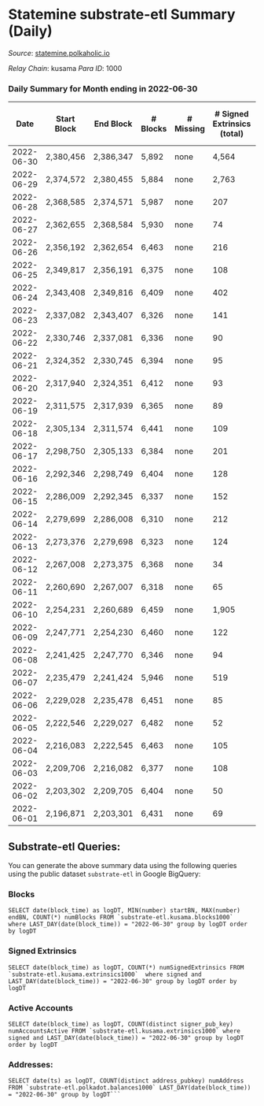 # Statemine substrate-etl Summary (Daily)

_Source_: [statemine.polkaholic.io](https://statemine.polkaholic.io)

*Relay Chain*: kusama
*Para ID*: 1000



### Daily Summary for Month ending in 2022-06-30


| Date | Start Block | End Block | # Blocks | # Missing | # Signed Extrinsics (total) | # Active Accounts | # Addresses with Balances | # Events | # Transfers | # XCM Transfers In | # XCM Transfers Out |
| ---- | ----------- | --------- | -------- | --------- | --------------------------- | ----------------- | ------------------------- | -------- | ----------- | ------------------ | ------------------- |
| 2022-06-30 | 2,380,456 | 2,386,347 | 5,892 | none  | 4,564 | 4,441 | 55,762 | 167,419 | 20,393 ($98,864.59) | 23 ($960.59) | 35 ($21,507.45) |
| 2022-06-29 | 2,374,572 | 2,380,455 | 5,884 | none  | 2,763 | 2,664 | 46,090 | 143,462 | 16,705 ($41,481.20) | 18 ($1,020.93) | 13 ($6,910.48) |
| 2022-06-28 | 2,368,585 | 2,374,571 | 5,987 | none  | 207 | 26 | 36,365 | 45,541 | 3,398 ($456,572) | 4 ($12.19) | 24 ($114,894) |
| 2022-06-27 | 2,362,655 | 2,368,584 | 5,930 | none  | 74 | 36 | 36,356 | 13,667 | 1,437 ($198,145) | 9 ($95.29) | 30 ($23,219.03) |
| 2022-06-26 | 2,356,192 | 2,362,654 | 6,463 | none  | 216 | 55 | 36,347 | 15,957 | 2,134 ($489,806) | 16 ($2,679.80) | 46 ($62,081.50) |
| 2022-06-25 | 2,349,817 | 2,356,191 | 6,375 | none  | 108 | 51 | 36,341 | 15,419 | 2,104 ($789,458) | 19 ($4,348.14) | 53 ($85,600.88) |
| 2022-06-24 | 2,343,408 | 2,349,816 | 6,409 | none  | 402 | 163 | 36,335 | 19,367 | 4,368 ($930,611) | 72 ($27,490.91) | 220 ($327,451) |
| 2022-06-23 | 2,337,082 | 2,343,407 | 6,326 | none  | 141 | 64 | 36,307 | 50,552 | 7,166 ($237,695) | 19 ($9,541.45) | 62 ($76,186.98) |
| 2022-06-22 | 2,330,746 | 2,337,081 | 6,336 | none  | 90 | 49 | 31,292 | 15,072 | 1,887 ($339,553) | 22 ($27,189.67) | 41 ($101,113) |
| 2022-06-21 | 2,324,352 | 2,330,745 | 6,394 | none  | 95 | 49 | 31,279 | 15,359 | 2,003 ($556,489) | 25 ($1,514.03) | 38 ($43,970.71) |
| 2022-06-20 | 2,317,940 | 2,324,351 | 6,412 | none  | 93 | 43 | 31,262 | 15,182 | 1,823 ($448,105) | 26 ($1,583.83) | 32 ($29,886.77) |
| 2022-06-19 | 2,311,575 | 2,317,939 | 6,365 | none  | 89 | 37 | 31,246 | 14,960 | 1,722 ($335,207) | 25 ($17,674.44) | 29 ($203,387) |
| 2022-06-18 | 2,305,134 | 2,311,574 | 6,441 | none  | 109 | 44 | 31,237 | 15,495 | 2,065 ($4,042,104) | 18 ($4,814.47) | 37 ($905,652) |
| 2022-06-17 | 2,298,750 | 2,305,133 | 6,384 | none  | 201 | 93 | 31,222 | 16,479 | 2,784 ($1,207,155) | 13 ($2,507.04) | 97 ($958,947) |
| 2022-06-16 | 2,292,346 | 2,298,749 | 6,404 | none  | 128 | 64 | 31,211 | 15,142 | 1,787 ($1,753,375) | 11 ($813.62) | 31 ($79,150.63) |
| 2022-06-15 | 2,286,009 | 2,292,345 | 6,337 | none  | 152 | 34 | 31,202 | 85,643 | 12,267 ($143,478) | 14 ($40,196.12) | 38 ($64,076.16) |
| 2022-06-14 | 2,279,699 | 2,286,008 | 6,310 | none  | 212 | 44 | 21,188 | 16,140 | 2,467 ($252,873) | 32 ($14,945.74) | 52 ($202,035) |
| 2022-06-13 | 2,273,376 | 2,279,698 | 6,323 | none  | 124 | 35 | 21,161 | 15,643 | 2,276 ($185,002) | 35 ($10,624.57) | 36 ($53,527.44) |
| 2022-06-12 | 2,267,008 | 2,273,375 | 6,368 | none  | 34 | 14 | 21,138 | 13,818 | 860 ($32,551.12) | 8 ($1,546.11) | 10 ($16,574.67) |
| 2022-06-11 | 2,260,690 | 2,267,007 | 6,318 | none  | 65 | 29 | 21,133 | 14,443 | 1,313 ($108,619) | 40 ($1,693.78) | 22 ($57,186.26) |
| 2022-06-10 | 2,254,231 | 2,260,689 | 6,459 | none  | 1,905 | 1,859 | 21,125 | 26,142 | 3,655 ($104,171) | 24 ($12,236.27) | 11 ($32,523.46) |
| 2022-06-09 | 2,247,771 | 2,254,230 | 6,460 | none  | 122 | 45 | 22,929 | 27,362 | 2,151 ($292,379) | 11 ($3,113.34) | 18 ($42,683.30) |
| 2022-06-08 | 2,241,425 | 2,247,770 | 6,346 | none  | 94 | 39 | 22,910 | 14,986 | 1,876 ($126,580) | 12 ($752.46) | 14 ($72,648.60) |
| 2022-06-07 | 2,235,479 | 2,241,424 | 5,946 | none  | 519 | 35 | 22,890 | 16,534 | 2,026 ($207,916) | 21 ($18,371.72) | 5 ($6,798.04) |
| 2022-06-06 | 2,229,028 | 2,235,478 | 6,451 | none  | 85 | 34 | 22,441 | 15,081 | 1,755 ($56,860.79) | 18 ($3,910.17) | 10 ($17,805.06) |
| 2022-06-05 | 2,222,546 | 2,229,027 | 6,482 | none  | 52 | 23 | 22,430 | 14,383 | 1,159 ($14,604.14) | 10 ($39.37) | 14 ($5,283.34) |
| 2022-06-04 | 2,216,083 | 2,222,545 | 6,463 | none  | 105 | 39 | 22,421 | 15,298 | 1,894 ($56,377.18) | 16 ($11,904.02) | 12 ($8,925.89) |
| 2022-06-03 | 2,209,706 | 2,216,082 | 6,377 | none  | 108 | 30 | 22,408 | 15,046 | 1,815 ($35,140.71) | 13 ($1,327.14) | 11 ($3,752.84) |
| 2022-06-02 | 2,203,302 | 2,209,705 | 6,404 | none  | 50 | 25 | 22,390 | 14,175 | 1,138 ($15,298.44) | 5 ($1,822.56) | 8 ($2,931.16) |
| 2022-06-01 | 2,196,871 | 2,203,301 | 6,431 | none  | 69 | 29 | 22,380 | 14,432 | 1,286 ($100,377) | 3 ($1,841.37) | 15 ($13,655.42) |

## Substrate-etl Queries:
You can generate the above summary data using the following queries using the public dataset `substrate-etl` in Google BigQuery:


### Blocks
```
SELECT date(block_time) as logDT, MIN(number) startBN, MAX(number) endBN, COUNT(*) numBlocks FROM `substrate-etl.kusama.blocks1000`  where LAST_DAY(date(block_time)) = "2022-06-30" group by logDT order by logDT
```


### Signed Extrinsics
```
SELECT date(block_time) as logDT, COUNT(*) numSignedExtrinsics FROM `substrate-etl.kusama.extrinsics1000`  where signed and LAST_DAY(date(block_time)) = "2022-06-30" group by logDT order by logDT
```


### Active Accounts
```
SELECT date(block_time) as logDT, COUNT(distinct signer_pub_key) numAccountsActive FROM `substrate-etl.kusama.extrinsics1000` where signed and LAST_DAY(date(block_time)) = "2022-06-30" group by logDT order by logDT
```


### Addresses:
```
SELECT date(ts) as logDT, COUNT(distinct address_pubkey) numAddress FROM `substrate-etl.polkadot.balances1000` LAST_DAY(date(block_time)) = "2022-06-30" group by logDT```

